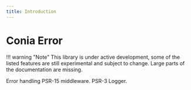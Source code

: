 ```yaml
---
title: Introduction
---
```

Conia Error
===========

!!! warning "Note"
    This library is under active development, some of the listed features are still experimental and subject to change. Large parts of the documentation are missing. 

Error handling PSR-15 middleware. PSR-3 Logger.

